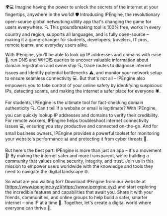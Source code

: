 🌍💻 Imagine having the power to unlock the secrets of the internet at your fingertips, anywhere in the world! 🛡️ Introducing IPEngine, the revolutionary open-source global networking utility app that's changing the game for users everywhere. 🔍 This groundbreaking tool is 100% free, works in every country and region, supports all languages, and is fully open-source – making it a game-changer for students, developers, travelers, IT pros, remote teams, and everyday users alike.

With IPEngine, you'll be able to look up IP addresses and domains with ease 📡, run DNS and WHOIS queries to uncover valuable information about domain registration and ownership 🔍, trace routes to diagnose internet issues and identify potential bottlenecks ⚠️, and monitor your network setup to ensure seamless connectivity 💻. But that's not all – IPEngine also empowers you to take control of your online safety by identifying suspicious IPs, detecting scams, and making the internet a safer place for everyone 🕷️.

For students, IPEngine is the ultimate tool for fact-checking domain authenticity 🔍. Can't tell if a website or email is legitimate? With IPEngine, you can quickly lookup IP addresses and domains to verify their credibility. For remote workers, IPEngine helps troubleshoot internet connectivity issues 💻, ensuring you stay productive and connected on-the-go. And for small business owners, IPEngine provides a powerful toolset for monitoring your website's performance 📊 and protecting it from cyber threats 🚫.

But here's the best part: IPEngine is more than just an app – it's a movement 💪! By making the internet safer and more transparent, we're building a community that values online security, integrity, and trust. Join us in this mission to empower users worldwide with the knowledge and tools they need to navigate the digital landscape 🌐.

So what are you waiting for? Download IPEngine from our website at [https://www.ipengine.xyz](https://www.ipengine.xyz) and start exploring the incredible features and capabilities that await you. Share it with your friends, communities, and online groups to help build a safer, smarter internet – one IP at a time 🔧. Together, let's create a digital world where everyone can thrive 🌟.
